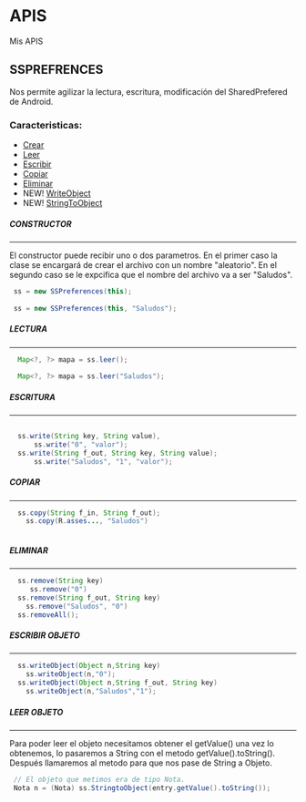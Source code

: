 # APIS
Mis APIS


## SSPREFRENCES
Nos permite agilizar la lectura, escritura, modificación del SharedPrefered de Android.

### Caracteristicas:
* [Crear](https://github.com/woulf-alpha/APIS/blob/master/README.md#constructor)
* [Leer](https://github.com/woulf-alpha/APIS/blob/master/README.md#leer)
* [Escribir](https://github.com/woulf-alpha/APIS/blob/master/README.md#escribir)
* [Copiar](https://github.com/woulf-alpha/APIS/blob/master/README.md#copiar)
* [Eliminar](https://github.com/woulf-alpha/APIS/blob/master/README.md#eliminar)
* NEW! [WriteObject](https://github.com/woulf-alpha/APIS/blob/master/README.md#escribir-objeto)
* NEW! [StringToObject](https://github.com/woulf-alpha/APIS/blob/master/README.md#leer-objeto)

##### CONSTRUCTOR
___

El constructor puede recibir uno o dos parametros. 
En el primer caso la clase se encargará de crear el archivo con un nombre "aleatorio".
En el segundo caso se le expcifica que el nombre del archivo va a ser "Saludos".

``` java
 ss = new SSPreferences(this); 
 
 ss = new SSPreferences(this, "Saludos");
```

##### LECTURA
___

``` java
  Map<?, ?> mapa = ss.leer();
 
  Map<?, ?> mapa = ss.leer("Saludos");
```

##### ESCRITURA
___

``` java
  
  ss.write(String key, String value),
      ss.write("0", "valor");
  ss.write(String f_out, String key, String value);
      ss.write("Saludos", "1", "valor");
```

##### COPIAR
___

``` java
  ss.copy(String f_in, String f_out);
    ss.copy(R.asses..., "Saludos")
  
```

##### ELIMINAR
___

``` java
  ss.remove(String key)
     ss.remove("0")
  ss.remove(String f_out, String key)
    ss.remove("Saludos", "0")
  ss.removeAll();
```
##### ESCRIBIR OBJETO
___

``` java
  ss.writeObject(Object n,String key)
    ss.writeObject(n,"0");
  ss.writeObject(Object n,String f_out, String key)
    ss.writeObject(n,"Saludos","1");
```

##### LEER OBJETO
___

Para poder leer el objeto necesitamos obtener el getValue() una vez lo obtenemos, lo pasaremos a String con el metodo getValue().toString(). Después llamaremos al metodo para que nos pase de String a Objeto. 

``` java
 // El objeto que metimos era de tipo Nota.
 Nota n = (Nota) ss.StringtoObject(entry.getValue().toString());
```
